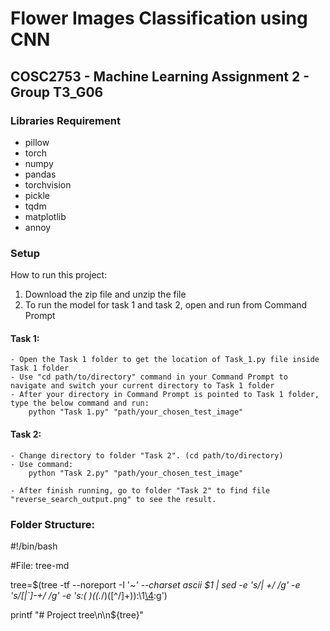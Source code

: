 # Flower Images Classification using CNN

## COSC2753 - Machine Learning Assignment 2 - Group T3_G06

### Libraries Requirement
- pillow
- torch
- numpy
- pandas
- torchvision
- pickle
- tqdm
- matplotlib
- annoy

### Setup
How to run this project: 

1. Download the zip file and unzip the file
2. To run the model for task 1 and task 2, open and run from Command Prompt

#### Task 1: 
~~~
- Open the Task 1 folder to get the location of Task_1.py file inside Task 1 folder
- Use "cd path/to/directory" command in your Command Prompt to navigate and switch your current directory to Task 1 folder
- After your directory in Command Prompt is pointed to Task 1 folder, type the below command and run:
	python "Task 1.py" "path/your_chosen_test_image"
~~~

#### Task 2:
~~~
- Change directory to folder "Task 2". (cd path/to/directory)
- Use command: 
	python "Task 2.py" "path/your_chosen_test_image"

- After finish running, go to folder "Task 2" to find file "reverse_search_output.png" to see the result.
~~~

### Folder Structure:
#!/bin/bash

#File: tree-md

tree=$(tree -tf --noreport -I '*~' --charset ascii $1 |
       sed -e 's/| \+/  /g' -e 's/[|`]-\+/ */g' -e 's:\(* \)\(\(.*/\)\([^/]\+\)\):\1[\4](\2):g')

printf "# Project tree\n\n${tree}"

